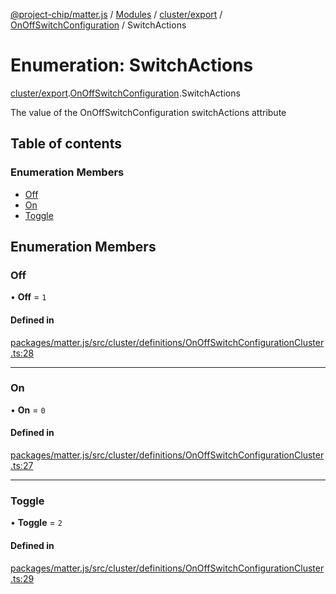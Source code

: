 [@project-chip/matter.js](../README.md) / [Modules](../modules.md) / [cluster/export](../modules/cluster_export.md) / [OnOffSwitchConfiguration](../modules/cluster_export.OnOffSwitchConfiguration.md) / SwitchActions

# Enumeration: SwitchActions

[cluster/export](../modules/cluster_export.md).[OnOffSwitchConfiguration](../modules/cluster_export.OnOffSwitchConfiguration.md).SwitchActions

The value of the OnOffSwitchConfiguration switchActions attribute

## Table of contents

### Enumeration Members

- [Off](cluster_export.OnOffSwitchConfiguration.SwitchActions.md#off)
- [On](cluster_export.OnOffSwitchConfiguration.SwitchActions.md#on)
- [Toggle](cluster_export.OnOffSwitchConfiguration.SwitchActions.md#toggle)

## Enumeration Members

### Off

• **Off** = ``1``

#### Defined in

[packages/matter.js/src/cluster/definitions/OnOffSwitchConfigurationCluster.ts:28](https://github.com/project-chip/matter.js/blob/be83914/packages/matter.js/src/cluster/definitions/OnOffSwitchConfigurationCluster.ts#L28)

___

### On

• **On** = ``0``

#### Defined in

[packages/matter.js/src/cluster/definitions/OnOffSwitchConfigurationCluster.ts:27](https://github.com/project-chip/matter.js/blob/be83914/packages/matter.js/src/cluster/definitions/OnOffSwitchConfigurationCluster.ts#L27)

___

### Toggle

• **Toggle** = ``2``

#### Defined in

[packages/matter.js/src/cluster/definitions/OnOffSwitchConfigurationCluster.ts:29](https://github.com/project-chip/matter.js/blob/be83914/packages/matter.js/src/cluster/definitions/OnOffSwitchConfigurationCluster.ts#L29)
